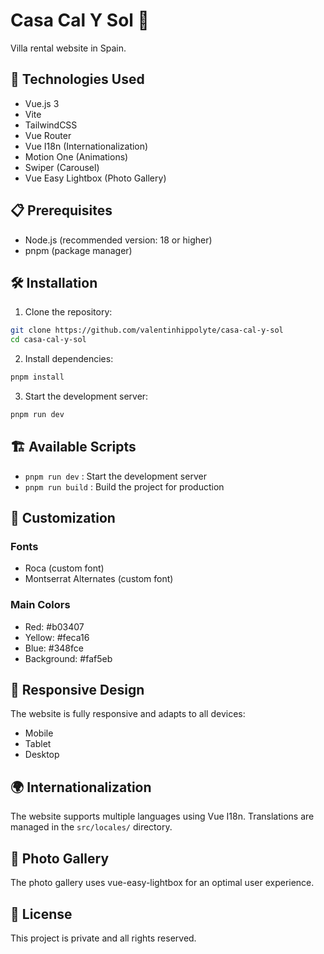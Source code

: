 # Casa Cal Y Sol 🌅

Villa rental website in Spain.

## 🚀 Technologies Used

- Vue.js 3
- Vite
- TailwindCSS
- Vue Router
- Vue I18n (Internationalization)
- Motion One (Animations)
- Swiper (Carousel)
- Vue Easy Lightbox (Photo Gallery)

## 📋 Prerequisites

- Node.js (recommended version: 18 or higher)
- pnpm (package manager)

## 🛠️ Installation

1. Clone the repository:

```bash
git clone https://github.com/valentinhippolyte/casa-cal-y-sol
cd casa-cal-y-sol
```

2. Install dependencies:

```bash
pnpm install
```

3. Start the development server:

```bash
pnpm run dev
```

## 🏗️ Available Scripts

- `pnpm run dev` : Start the development server
- `pnpm run build` : Build the project for production

## 🎨 Customization

### Fonts

- Roca (custom font)
- Montserrat Alternates (custom font)

### Main Colors

- Red: #b03407
- Yellow: #feca16
- Blue: #348fce
- Background: #faf5eb

## 📱 Responsive Design

The website is fully responsive and adapts to all devices:

- Mobile
- Tablet
- Desktop

## 🌍 Internationalization

The website supports multiple languages using Vue I18n. Translations are managed in the `src/locales/` directory.

## 📸 Photo Gallery

The photo gallery uses vue-easy-lightbox for an optimal user experience.

## 📄 License

This project is private and all rights reserved.
